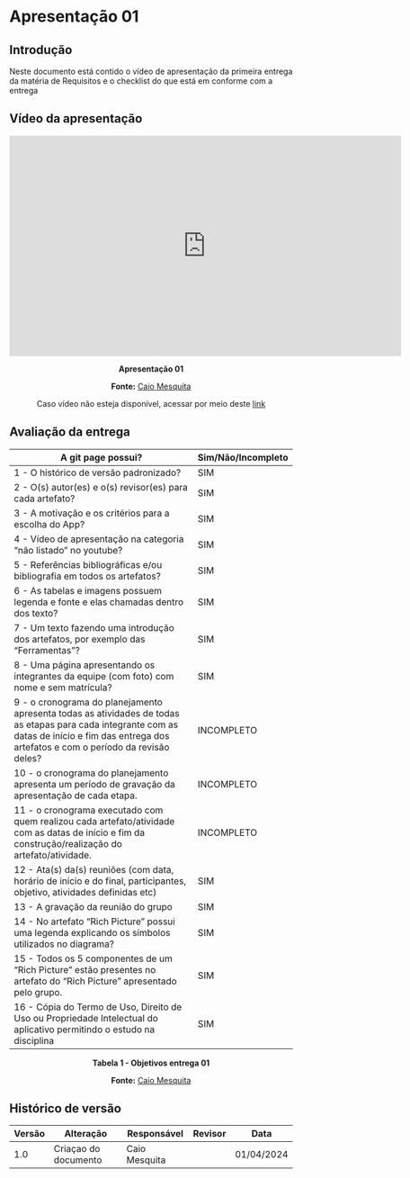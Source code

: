# Apresentação 01 

## Introdução
Neste documento está contido o vídeo de apresentação da primeira entrega da matéria de Requisitos e o checklist do que está em conforme com a entrega

## Vídeo da apresentação

<iframe width="697" height="392" src="https://www.youtube.com/embed/VV7DhPEaTw4?list=PL8iuGQf0VOAG6vZcaa15KTLHQfrdyMldr" title="Requisitos de software Apresentação 01 - grupo 02" frameborder="0" allow="accelerometer; autoplay; clipboard-write; encrypted-media; gyroscope; picture-in-picture; web-share" referrerpolicy="strict-origin-when-cross-origin" allowfullscreen></iframe>

<center>

**Apresentação 01**

**Fonte:** [Caio Mesquita](https://github.com/Caiomesvie)

Caso vídeo não esteja disponível, acessar por meio deste [link](https://youtu.be/VV7DhPEaTw4?list=PL8iuGQf0VOAG6vZcaa15KTLHQfrdyMldr)
</center>

## Avaliação da entrega

A git page possui?  | Sim/Não/Incompleto
--------- | ------
1 - O histórico de versão padronizado? | SIM
2 - O(s) autor(es) e o(s) revisor(es) para cada artefato? | SIM
3 - A motivação e os critérios para a escolha do App? | SIM
4 - Vídeo de apresentação na categoria “não listado” no youtube? | SIM
5 - Referências bibliográficas e/ou bibliografia em todos os artefatos? | SIM
6 - As tabelas e imagens possuem legenda e fonte e elas chamadas dentro dos texto? | SIM
7 - Um texto fazendo uma introdução dos artefatos, por exemplo das “Ferramentas”? | SIM
8 - Uma página apresentando os integrantes da equipe (com foto) com nome e sem matrícula? | SIM
9 - o cronograma do planejamento apresenta todas as atividades de todas as etapas para cada integrante com as datas de início e fim das entrega dos artefatos e com o período da revisão deles? | INCOMPLETO
10 - o cronograma do planejamento apresenta um período de gravação da apresentação de cada etapa. | INCOMPLETO
11 - o cronograma executado com quem realizou cada artefato/atividade com as datas de início e fim da construção/realização do artefato/atividade. | INCOMPLETO
12 - Ata(s) da(s) reuniões (com data, horário de início e do final, participantes, objetivo, atividades definidas etc) | SIM
13 - A gravação da reunião do grupo | SIM
14 - No artefato “Rich Picture” possui uma legenda explicando os símbolos utilizados no diagrama? | SIM
15 - Todos os 5 componentes de um “Rich Picture” estão presentes no artefato do “Rich Picture” apresentado pelo grupo. | SIM
16 - Cópia do Termo de Uso, Direito de Uso ou Propriedade Intelectual do aplicativo permitindo o estudo na disciplina | SIM

<center>

**Tabela 1 - Objetivos entrega 01**

**Fonte:** [Caio Mesquita](https://github.com/Caiomesvie)

</center>

## Histórico de versão

| Versão | Alteração                  | Responsável     | Revisor | Data       |
| -      | -                          | -               | -       | -          |
| 1.0    | Criaçao do documento       | Caio Mesquita   |         | 01/04/2024 |